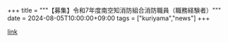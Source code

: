 +++
title = """【募集】令和7年度南空知消防組合消防職員（職務経験者）"""
date = 2024-08-05T10:00:00+09:00
tags = ["kuriyama","news"]
+++


[link](https://www.town.kuriyama.hokkaido.jp/soshiki/21/28379.html)
